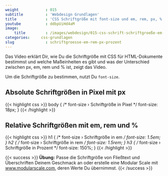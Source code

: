 ```yaml
---
weight            : 015
subtitle          : 'Webdesign Grundlagen'
title             : 'CSS Schriftgröße mit font-size und em, rem, px, %'
youtube           : ddbpUiHd4aM
image:
    title         : /images/webdesign/015-css-schrift-schriftgroeße-em-rem-px-prozent-1280x720.jpg
categories:     css-grundlagen
slug              : schriftgroesse-em-rem-px-prozent
---
```

Das Video erklärt Dir, wie Du die Schriftgröße mit CSS für HTML-Dokumente bestimmst und welche Maßeinheiten es gibt und was der Unterschied zwischen px, em, rem und % ist, zeigt das Video.
<!--more-->

Um die Schriftgröße zu bestimmen, nutzt Du `font-size`.

## Absolute Schriftgrößen in Pixel mit px

{{< highlight css >}}
body {
    /* font-size › Schriftgröße in Pixel */
    font-size: 18px;
}
{{< /highlight >}}

## Relative Schriftgrößen mit em, rem und %

{{< highlight css >}}
h1 {
    /* font-size › Schriftgröße in em */
    font-size: 1.5em;
}
h2 {
    /* font-size › Schriftgröße in rem */
    font-size: 1.5rem;
}
h3 {
    /* font-size › Schriftgröße in Prozent */
    font-size: 150%;
}
{{< /highlight >}}

{{< success >}}
**Übung:** Passe die Schriftgröße von Fließtext und Überschriften Deinem Geschmack an oder erstelle eine Modular Scale mit <a href="http://www.modularscale.com/" target="_blank">www.modularscale.com</a>, deren Werte Du übernimmst.
{{< /success >}}
